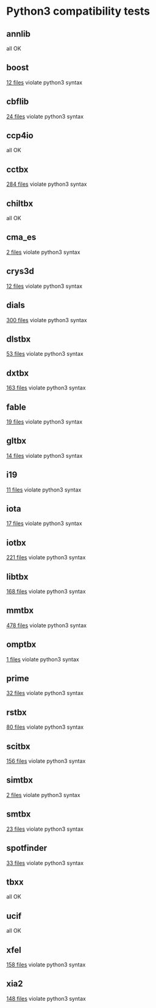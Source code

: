 # Python3 compatibility tests
## annlib
all OK

## boost
[12 files](boost.log) violate python3 syntax

## cbflib
[24 files](cbflib.log) violate python3 syntax

## ccp4io
all OK

## cctbx
[284 files](cctbx.log) violate python3 syntax

## chiltbx
all OK

## cma_es
[2 files](cma_es.log) violate python3 syntax

## crys3d
[12 files](crys3d.log) violate python3 syntax

## dials
[300 files](dials.log) violate python3 syntax

## dlstbx
[53 files](dlstbx.log) violate python3 syntax

## dxtbx
[163 files](dxtbx.log) violate python3 syntax

## fable
[19 files](fable.log) violate python3 syntax

## gltbx
[14 files](gltbx.log) violate python3 syntax

## i19
[11 files](i19.log) violate python3 syntax

## iota
[17 files](iota.log) violate python3 syntax

## iotbx
[221 files](iotbx.log) violate python3 syntax

## libtbx
[168 files](libtbx.log) violate python3 syntax

## mmtbx
[478 files](mmtbx.log) violate python3 syntax

## omptbx
[1 files](omptbx.log) violate python3 syntax

## prime
[32 files](prime.log) violate python3 syntax

## rstbx
[80 files](rstbx.log) violate python3 syntax

## scitbx
[156 files](scitbx.log) violate python3 syntax

## simtbx
[2 files](simtbx.log) violate python3 syntax

## smtbx
[23 files](smtbx.log) violate python3 syntax

## spotfinder
[33 files](spotfinder.log) violate python3 syntax

## tbxx
all OK

## ucif
all OK

## xfel
[158 files](xfel.log) violate python3 syntax

## xia2
[148 files](xia2.log) violate python3 syntax

